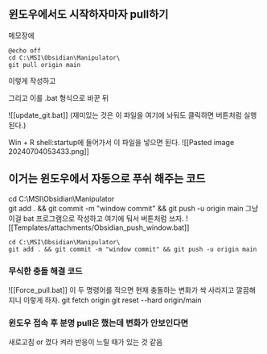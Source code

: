 ## 윈도우에서도 시작하자마자 pull하기
메모장에
```
@echo off
cd C:\MSI\Obsidian\Manipulator\
git pull origin main
```

이렇게 작성하고

그리고 이를 .bat 형식으로 바꾼 뒤

![[update_git.bat]]
(재미있는 것은 이 파일을 여기에 놔둬도 클릭하면 버튼처럼 실행된다.)

Win + R
shell:startup에 들어가서 이 파일을 넣으면 된다.
![[Pasted image 20240704053433.png]]

## 이거는 윈도우에서 자동으로 푸쉬 해주는 코드
cd C:\MSI\Obsidian\Manipulator\
git add . && git commit -m "window commit" && git push -u origin main
그냥 이걸 bat 프로그램으로 작성하고 여기에 둬서 버튼처럼 쓰자.
![[Templates/attachments/Obsidian_push_window.bat]]
```
cd C:\MSI\Obsidian\Manipulator\
git add . && git commit -m "window commit" && git push -u origin main
```

### 무식한 충돌 해결 코드
![[Force_pull.bat]]
이 두 명령어를 적으면 현재 충돌하는 변화가 싹 사라지고 깔끔해지니 이렇게 하자.
git fetch origin
git reset --hard origin/main


### 윈도우 접속 후 분명 pull은 했는데 변화가 안보인다면
새로고침 or 껐다 켜라
반응이 느릴 때가 있는 것 같음